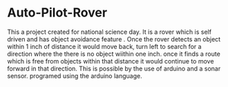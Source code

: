 # Auto-Pilot-Rover
This a project created for national science day. It is a rover which is self driven and has object avoidance feature . Once the rover detects an object within 1 inch of distance it would move back, turn left to search for a direction where the there is no object wiithin one inch. once it finds a route which is free from objects within that distance it would continue to move forward in that direction. This is possible by the use of arduino and a sonar sensor.
programed using the arduino language.
